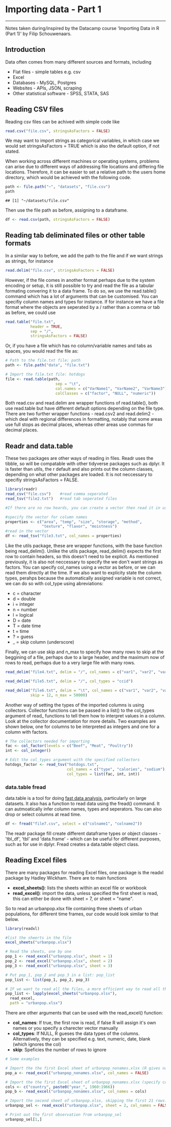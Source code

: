 # Importing data - Part 1
***
Notes taken during/inspired by the Datacamp course 'Importing Data in R (Part 1)' by Filip Schouwenaars.

## Introduction 

Data often comes from many different sources and formats, including

* Flat files - simple tables e.g. csv
* Excel
* Databases - MySQL, Postgres
* Websites - APIs, JSON, scraping
* Other statistical software - SPSS, STATA, SAS

## Reading CSV files

Reading csv files can be achived with simple code like


```r
read.csv("file.csv", stringsAsFactors = FALSE)
```

We may want to import strings as categorical variables, in which case we would set stringsAsFactors = TRUE which is also the default option, if not stated.

When working across different machines or operating systems, problems can arise due to different ways of addressing file locations and differing file locations.  Therefore, it can be easier to set a relative path to the users home directory, which would be achieved with the following code.


```r
path <- file.path("~", "datasets", "file.csv")
path
```

```
## [1] "~/datasets/file.csv"
```

Then use the file path as before, assigning to a dataframe.


```r
df <- read.csv(path, stringsAsFactors = FALSE)
```

## Reading tab deliminated files or other table formats

In a similar way to before, we add the path to the file and if we want strings as strings, for instance


```r
read.delim("file.csv", stringsAsFactors = FALSE)
```

However, if the file comes in another format perhaps due to the system encoding or setup, it is still possible to try and read the file as a tabular formating convering it to a data frame.  To do so, we use the read.table() command which has a lot of arguments that can be customised.  You can specifiy column names and types for instance.  If for instance we have a file format where the objects are seperated by a / rather than a comma or tab as before, we could use


```r
read.table("file.txt",
           header = TRUE,
           sep = "/",
           stringsAsFactors = FALSE)
```

Or, if you have a file which has no column/variable names and tabs as spaces, you would read the file as:


```r
# Path to the file.txt file: path
path <- file.path("data", "file.txt")

# Import the file.txt file: hotdogs
file <- read.table(path, 
                      sep = "\t",                                        # specify seperator - tab in this instance
                      col.names = c("VarName1", "VarName2", "VarName3"), # specifiy variable names
                      colClasses = c("factor", "NULL", "numeric"))       # specify the column/variable classes
```

Both read.csv and read.delim are wrapper functions of read.table(), both use read.table but have different default options depending on the file type.  There are two further wrapper functions - read.csv2 and read.delim2 - which deal with regional differences in formatting, notably that some areas use full stops as decimal places, whereas other areas use commas for decimal places.

## Readr and data.table

These two packages are other ways of reading in files.  Readr uses the tibble, so will be compatable with other tidyverse packages such as dplyr.  It is faster than utils, the r default and also prints out the column classes, depending on what other packages are loaded. It is not neccessary to specifiy stringsAsFactors = FALSE.  


```r
library(readr)
read_csv("file.csv")    #read comma seperated
read_tsv("file2.txt")   #read tab seperated files

#If there are no row heards, you can create a vector then read it in using the col_names argument

#specify the vector for column names
properties <- c("area", "temp", "size", "storage", "method",
                "texture", "flavor", "moistness")
#read in the vector
df <- read_tsv("file3.txt", col_names = properties)
```

Like the utils package, these are wrapper functions, with the base function being read_delim().  Unlike the utils package, read_delim() expects the first row to contain headers, so this doesn't need to be explicit.  As mentioned previously, it is also not neccessary to specify the we don't want strings as factors.  You can specify col_names using a vector as before, or we can read them directly at the time.  If we also want to explicity state the column types, perahps because the automatically assigned variable is not correct, we can do so with col_type using abreviations:

* c = character
* d = double
* i = integer
* n = number
* l = logical
* D = date
* T = date time
* t = time
* ? = guess
* _ = skip column (underscore)

Finally, we can use skip and n_max to specify how many rows to skip at the beggining of a file, perhaps due to a large header, and the maximum now of rows to read, perhaps due to a very large file with many rows. 


```r
read_delim("file4.txt", delim = "/", col_names = c("var1", "var2", "var3"))

read_delim("file5.txt", delim = "/", col_types = "ccid")

read_delim("file6.txt", delim = "\t", col_names = c("var1", "var2", "var3"), 
           skip = 12, n_max = 50000)
```

Another way of setting the types of the imported columns is using collectors. Collector functions can be passed in a list() to the col_types argument of read_ functions to tell them how to interpret values in a column.  Look at the collector documentation for more details.  Two examples are shown below, one for columns to be interpreted as integers and one for a column with factors.


```r
# The collectors needed for importing
fac <- col_factor(levels = c("Beef", "Meat", "Poultry"))
int <- col_integer()

# Edit the col_types argument with the specified collectors
hotdogs_factor <- read_tsv("hotdogs.txt",
                           col_names = c("type", "calories", "sodium"),
                           col_types = list(fac, int, int))
```

### data.table fread

data.table is a tool for doing [fast data analysis](https://github.com/Rdatatable/data.table/wiki/Benchmarks-%3A-Grouping), particularly on large datasets.  It also has a function to read data using the fread() command.  It can autmoatically infer column names, types and seperators.  You can also drop or select columns at read time.


```r
df <- fread("file7.csv", select = c("colname1", "colname2"))
```

The readr package fill create different dataframe types or object classes - 'tbl_df', 'tbl' and 'data.frame' - which can be useful for different purposes, such as for use in dplyr.  Fread creates a data.table object class.

## Reading Excel files

There are many packages for reading Excel files,  one package is the readxl package by Hadley Wickham.  There are to main functions

* **excel_sheets()**: lists the sheets within an excel file or workbook
* **read_excel()**: import the data, unless specified the first sheet is read, this can either be done with sheet = 7, or sheet = "name".

So to read an urbanpop.xlsx file containing three sheets of urban populations, for different time frames, our code would look similar to that below.


```r
library(readxl)

#list the sheerts in the file
excel_sheets("urbanpop.xlsx")

# Read the sheets, one by one
pop_1 <- read_excel("urbanpop.xlsx", sheet = 1)
pop_2 <- read_excel("urbanpop.xlsx", sheet = 2)
pop_3 <- read_excel("urbanpop.xlsx", sheet = 3)

# Put pop_1, pop_2 and pop_3 in a list: pop_list
pop_list <- list(pop_1, pop_2, pop_3)

# IF we want to read all the files, a more efficient way to read all the files in the file uses lapply
pop_list <- lapply(excel_sheets("urbanpop.xlsx"),
  read_excel,
  path = "urbanpop.xlsx")
```

There are other arguments that can be used with the read_excel() function:

* **col_names**: If true, the first row is read, if false R will assign it's own names or you specify a charecter vector manually
* **col_types**: If NULL, R gueses the data types of the columns.  Alternatively, they can be specified e.g. text, numeric, date, blank (which ignores the col)
* **skip**: Speficies the number of rows to ignore


```r
# Some examples

# Import the the first Excel sheet of urbanpop_nonames.xlsx (R gives names): pop_a
pop_a <- read_excel("urbanpop_nonames.xlsx", col_names = FALSE)

# Import the the first Excel sheet of urbanpop_nonames.xlsx (specify col_names): pop_b
cols <- c("country", paste0("year_", 1960:1966))
pop_b <- read_excel("urbanpop_nonames.xlsx", col_names = cols)

# Import the second sheet of urbanpop.xlsx, skipping the first 21 rows: urbanpop_sel
urbanpop_sel <- read_excel("urbanpop.xlsx", sheet = 2, col_names = FALSE, skip = 21)

# Print out the first observation from urbanpop_sel
urbanpop_sel[1,]
```

